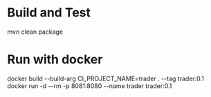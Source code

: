 # 

# Build and Test
mvn clean package

# Run with docker
docker build --build-arg CI_PROJECT_NAME=trader . --tag trader:0.1
docker run -d --rm -p 8081:8080 --name trader trader:0.1